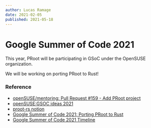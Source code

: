 ```yaml
---
author: Lucas Ramage
date: 2021-02-05
published: 2021-05-18
---
```


# Google Summer of Code 2021

This year, PRoot will be participating in GSoC under the OpenSUSE organization.

We will be working on porting PRoot to Rust!

### Reference

- [openSUSE/mentoring: Pull Request #159 - Add PRoot project](https://github.com/openSUSE/mentoring/pull/159)
- [openSUSE:GSOC ideas 2021](https://en.opensuse.org/openSUSE:GSOC_ideas_2021)
- [proot-rs notion](https://www.notion.so/proot-rs-fcb41901ad534a23b83352d6f14d612a)
- [Google Summer of Code 2021: Porting PRoot to Rust](https://summerofcode.withgoogle.com/projects/#4577823219515392)
- [Google Summer of Code 2021 Timeline](https://developers.google.com/open-source/gsoc/timeline)
